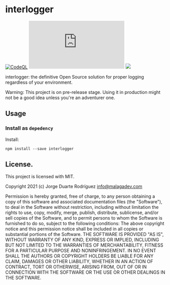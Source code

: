 # interlogger
[![CodeQL](https://github.com/jduarter/interlogger/actions/workflows/codeql-analysis.yml/badge.svg?branch=master)](https://github.com/jduarter/interlogger/actions/workflows/codeql-analysis.yml)
[![type-coverage](https://img.shields.io/badge/dynamic/json.svg?label=type-coverage&prefix=%E2%89%A5&suffix=%&query=$.typeCoverage.atLeast&uri=https%3A%2F%2Fraw.githubusercontent.com%2Fjduarter%2Finterlogger%2Fmaster%2Fpackage.json)](https://github.com/jduarter/interlogger)
<a href="https://codeclimate.com/github/jduarter/interlogger/maintainability"><img src="https://api.codeclimate.com/v1/badges/b2d14de2ab2bfc28a5f6/maintainability" /></a>

interlogger: the definitive Open Source solution for proper logging regardless of your environment.

Warning: This project is on pre-release stage. Using it in production might not be a good idea unless you're an adventurer one.

## Usage

### Install as `depedency`

Install: 
```
npm install --save interlogger
```

## License.

This project is licensed with MIT.

Copyright 2021 (c) Jorge Duarte Rodríguez <info@malagadev.com>

Permission is hereby granted, free of charge, to any person obtaining a copy of this software and associated documentation files (the "Software"), to deal in the Software without restriction, including without limitation the rights to use, copy, modify, merge, publish, distribute, sublicense, and/or sell copies of the Software, and to permit persons to whom the Software is furnished to do so, subject to the following conditions:
The above copyright notice and this permission notice shall be included in all copies or substantial portions of the Software.
THE SOFTWARE IS PROVIDED "AS IS", WITHOUT WARRANTY OF ANY KIND, EXPRESS OR IMPLIED, INCLUDING BUT NOT LIMITED TO THE WARRANTIES OF MERCHANTABILITY, FITNESS FOR A PARTICULAR PURPOSE AND NONINFRINGEMENT. IN NO EVENT SHALL THE AUTHORS OR COPYRIGHT HOLDERS BE LIABLE FOR ANY CLAIM, DAMAGES OR OTHER LIABILITY, WHETHER IN AN ACTION OF CONTRACT, TORT OR OTHERWISE, ARISING FROM, OUT OF OR IN CONNECTION WITH THE SOFTWARE OR THE USE OR OTHER DEALINGS IN THE SOFTWARE.
